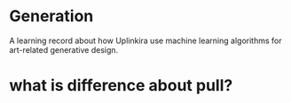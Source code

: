 # Generation
A learning record about how Uplinkira use machine learning algorithms for art-related generative design.

# what is difference about pull?
